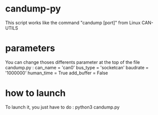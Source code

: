 # candump-py
This script works like the command "candump [port]" from Linux CAN-UTILS

# parameters
You can change thoses differents parameter at the top of the file candump.py :
can_name = 'can0'
bus_type = 'socketcan'
baudrate = '1000000'
human_time = True
add_buffer = False

# how to launch
To launch it, you just have to do :
python3 candump.py

